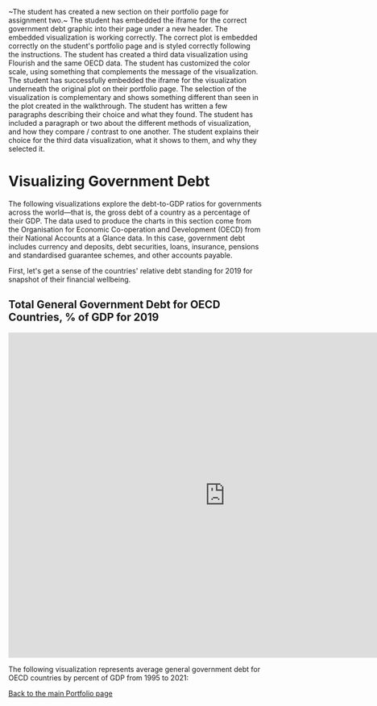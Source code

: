 ~The student has created a new section on their portfolio page for assignment two.~
The student has embedded the iframe for the correct government debt graphic into their page under a new header. 
The embedded visualization is working correctly.
The correct plot is embedded correctly on the student's portfolio page and is styled correctly following the instructions.
The student has created a third data visualization using Flourish and the same OECD data. 
The student has customized the color scale, using something that complements the message of the visualization. 
The student has successfully embedded the iframe for the visualization underneath the original plot on their portfolio page.
The selection of the visualization is complementary and shows something different than seen in the plot created in the walkthrough.
The student has written a few paragraphs describing their choice and what they found.
The student has included a paragraph or two about the different methods of visualization, and how they compare / contrast to one another. 
The student explains their choice for the third data visualization, what it shows to them, and why they selected it.

# Visualizing Government Debt

The following visualizations explore the debt-to-GDP ratios for governments across the world—that is, the gross debt of a country as a percentage of their GDP. The data used to produce the charts in this section come from the Organisation for Economic Co-operation and Development (OECD) from their National Accounts at a Glance data. In this case, government debt includes currency and deposits, debt securities, loans, insurance, pensions and standardised guarantee schemes, and other accounts payable. 

First, let's get a sense of the countries' relative debt standing for 2019 for snapshot of their financial wellbeing.

## Total General Government Debt for OECD Countries, % of GDP for 2019
<iframe src="https://data.oecd.org/chart/6RYu" width="860" height="645" style="border: 0" mozallowfullscreen="true" webkitallowfullscreen="true" allowfullscreen="true"><a href="https://data.oecd.org/chart/6RYu" target="_blank">OECD Chart: General government debt, Total, % of GDP, Annual, 2019</a></iframe>


The following visualization represents average general government debt for OECD countries by percent of GDP from 1995 to 2021:

<div class="flourish-embed flourish-chart" data-src="visualisation/11686871"><script src="https://public.flourish.studio/resources/embed.js"></script></div>

<div class="flourish-embed flourish-bar-chart-race" data-src="visualisation/11688775"><script src="https://public.flourish.studio/resources/embed.js"></script></div>



[Back to the main Portfolio page](/README.md)
